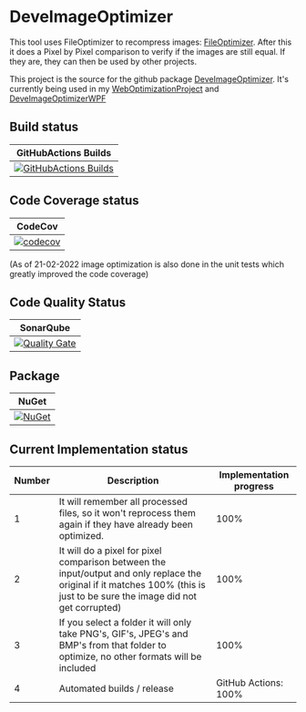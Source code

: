 # DeveImageOptimizer
This tool uses FileOptimizer to recompress images: [FileOptimizer](http://nikkhokkho.sourceforge.net/static.php?page=FileOptimizer). After this it does a Pixel by Pixel comparison to verify if the images are still equal. If they are, they can then be used by other projects.

This project is the source for the github package [DeveImageOptimizer](https://www.nuget.org/packages/DeveImageOptimizer/). It's currently being used in my [WebOptimizationProject](https://github.com/devedse/WebOptimizationProject/) and [DeveImageOptimizerWPF](https://github.com/devedse/DeveImageOptimizerWPF/)

## Build status

| GitHubActions Builds |
|:--------------------:|
| [![GitHubActions Builds](https://github.com/devedse/DeveImageOptimizer/workflows/GitHubActionsBuilds/badge.svg)](https://github.com/devedse/DeveImageOptimizer/actions/workflows/githubactionsbuilds.yml) |

## Code Coverage status

| CodeCov |
|:-------:|
| [![codecov](https://codecov.io/gh/devedse/DeveImageOptimizer/branch/master/graph/badge.svg)](https://codecov.io/gh/devedse/DeveImageOptimizer) |

(As of 21-02-2022 image optimization is also done in the unit tests which greatly improved the code coverage)

## Code Quality Status

| SonarQube |
|:---------:|
| [![Quality Gate](https://sonarcloud.io/api/project_badges/measure?project=DeveImageOptimizer&metric=alert_status)](https://sonarcloud.io/dashboard?id=DeveImageOptimizer) |

## Package

| NuGet |
|:-----:|
| [![NuGet](https://img.shields.io/nuget/v/DeveImageOptimizer.svg)](https://www.nuget.org/packages/DeveImageOptimizer/) |

## Current Implementation status

| Number | Description | Implementation progress |
| --- | --- | --- |
| 1 | It will remember all processed files, so it won't reprocess them again if they have already been optimized. | 100% |
| 2 | It will do a pixel for pixel comparison between the input/output and only replace the original if it matches 100% (this is just to be sure the image did not get corrupted) | 100% |
| 3 | If you select a folder it will only take PNG's, GIF's, JPEG's and BMP's from that folder to optimize, no other formats will be included | 100% |
| 4 | Automated builds / release | GitHub Actions: 100% |
